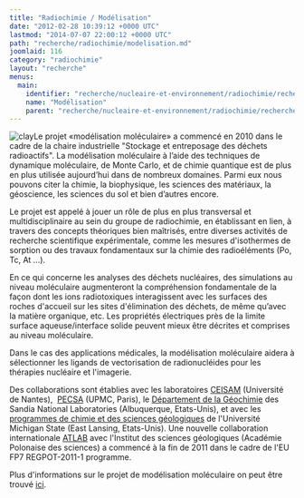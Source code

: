 ```yaml
---
title: "Radiochimie / Modélisation"
date: "2012-02-28 10:39:12 +0000 UTC"
lastmod: "2014-07-07 22:00:12 +0000 UTC"
path: "recherche/radiochimie/modelisation.md"
joomlaid: 116
category: "radiochimie"
layout: "recherche"
menus:
  main:
    identifier: "recherche/nucleaire-et-environnement/radiochimie/recherche/modelisation"
    name: "Modélisation"
    parent: "recherche/nucleaire-et-environnement/radiochimie/recherche"
---
```

![clay](images/Recherche/Radiochimie/clay.jpg)Le projet «modélisation moléculaire» a commencé en 2010 dans le cadre de la chaire industrielle "Stockage et entreposage des déchets radioactifs". La modélisation moléculaire à l’aide des techniques de dynamique moléculaire, de Monte Carlo, et de chimie quantique est de plus en plus utilisée aujourd’hui dans de nombreux domaines. Parmi eux nous pouvons citer la chimie, la biophysique, les sciences des matériaux, la géoscience, les sciences du sol et bien d’autres encore.

Le projet est appelé à jouer un rôle de plus en plus transversal et multidisciplinaire au sein du groupe de radiochimie, en établissant en lien, à travers des concepts théoriques bien maîtrisés, entre diverses activités de recherche scientifique expérimentale, comme les mesures d'isothermes de sorption ou des travaux fondamentaux sur la chimie des radioéléments (Po, Tc, At ...).

En ce qui concerne les analyses des déchets nucléaires, des simulations au niveau moléculaire augmenteront la compréhension fondamentale de la façon dont les ions radiotoxiques interagissent avec les surfaces des roches d'accueil sur les sites d'élimination des déchets, de même qu’avec la matière organique, etc. Les propriétés électriques près de la limite surface aqueuse/interface solide peuvent mieux être décrites et comprises au niveau moléculaire.

Dans le cas des applications médicales, la modélisation moléculaire aidera à sélectionner les ligands de vectorisation de radionucléides pour les thérapies nucléaire et l'imagerie.

Des collaborations sont établies avec les laboratoires [CEISAM](http://www.sciences.univ-nantes.fr/CEISAM/ceisam.php) (Université de Nantes),  [PECSA](http://www.pecsa.upmc.fr/) (UPMC, Paris), le [Département de la Géochimie](http://www.sandia.gov/geo/staff.html) des Sandia National Laboratories (Albuquerque, Etats-Unis), et avec les [programmes de chimie et des sciences géologiques](http://ns.msu.edu/index.php/about-cns/dean-r-james-kirkpatrick/) de l'Université Michigan State (East Lansing, Etats-Unis). Une nouvelle collaboration internationale [ATLAB](http://www.ing.pan.pl/Atlab/0Atlab-index_E.htm) avec l'Institut des sciences géologiques (Académie Polonaise des sciences) a commencé à la fin de 2011 dans le cadre de l'EU FP7 REGPOT-2011-1 programme.

Plus d'informations sur le projet de modélisation moléculaire on peut être trouvé [ici](http://www.emn.fr/z-subatech/kalinich/fr/research.html).

